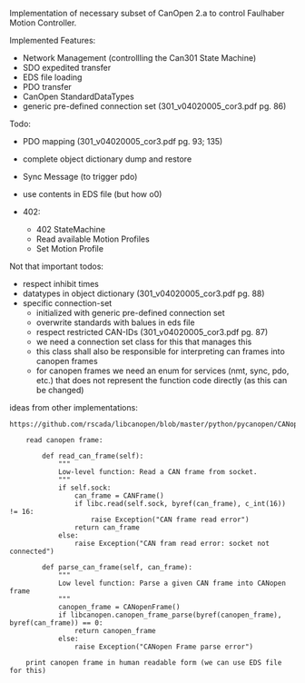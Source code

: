 
Implementation of necessary subset of CanOpen 2.a to control Faulhaber Motion Controller.

Implemented Features:
 - Network Management (controllling the Can301 State Machine)
 - SDO expedited transfer
 - EDS file loading
 - PDO transfer
 - CanOpen StandardDataTypes
 - generic pre-defined connection set (301_v04020005_cor3.pdf pg. 86)

Todo:
 - PDO mapping (301_v04020005_cor3.pdf pg. 93; 135)
 - complete object dictionary dump and restore
 - Sync Message (to trigger pdo)
 - use contents in EDS file (but how o0)

 - 402:
   - 402 StateMachine
   - Read available Motion Profiles
   - Set Motion Profile


Not that important todos:
 - respect inhibit times
 - datatypes in object dictionary (301_v04020005_cor3.pdf pg. 88)
 - specific connection-set 
   - initialized with generic pre-defined connection set
   - overwrite standards with balues in eds file
   - respect restricted CAN-IDs  (301_v04020005_cor3.pdf pg. 87)
   - we need a connection set class for this that manages this
   - this class shall also be responsible for interpreting can frames into canopen frames
   - for canopen frames we need an enum for services (nmt, sync, pdo, etc.) that does not 
      represent the function code directly (as this can be changed)

ideas from other implementations:

    https://github.com/rscada/libcanopen/blob/master/python/pycanopen/CANopen.py

        read canopen frame:

            def read_can_frame(self):
                """
                Low-level function: Read a CAN frame from socket.
                """
                if self.sock:
                    can_frame = CANFrame()
                    if libc.read(self.sock, byref(can_frame), c_int(16)) != 16:
                        raise Exception("CAN frame read error")
                    return can_frame
                else:
                    raise Exception("CAN fram read error: socket not connected")
                    
            def parse_can_frame(self, can_frame):
                """
                Low level function: Parse a given CAN frame into CANopen frame
                """
                canopen_frame = CANopenFrame()        
                if libcanopen.canopen_frame_parse(byref(canopen_frame), byref(can_frame)) == 0:
                    return canopen_frame
                else:
                    raise Exception("CANopen Frame parse error")

        print canopen frame in human readable form (we can use EDS file for this)